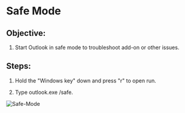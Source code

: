 # Safe Mode

## Objective:

1. Start Outlook in safe mode to troubleshoot add-on or other issues.

## Steps:

1. Hold the "Windows key" down and press "r" to open run.

2. Type outlook.exe /safe.

![Safe-Mode](https://github.com/XXLMandalorian013/Docs-Software-SAS-Public/blob/main/Outlook%20(Desktop)/Safe-Mode/images/Run.png)
